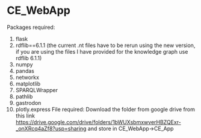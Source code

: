 # CE_WebApp 

Packages required:
1. flask 
2. rdflib==6.1.1 (the current .nt files have to be rerun using the new version, if you are using the files I have provided for the knowledge graph use rdflib 6.1.1)
3. numpy
4. pandas 
5. networkx 
6. matplotlib
7. SPARQLWrapper 
8. pathlib  
9. gastrodon 
10. plotly.express
File required:
Download the folder from google drive from this link https://drive.google.com/drive/folders/1bWUXsbmxwverHBZQExr-_onXRcq4aZf8?usp=sharing and store in CE_WebApp->CE_App
